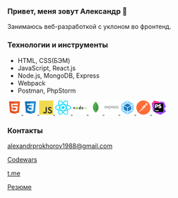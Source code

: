 <!-- _includes/image.html -->

### Привет, меня зовут Александр 👋
  Занимаюсь веб-разработкой с уклоном во фронтенд.
    
### Технологии и инструменты
  - HTML, CSS(БЭМ)
  - JavaScript, React.js
  - Node.js, MongoDB, Express
  - Webpack
  - Postman, PhpStorm
  
<a title="HTML" href="https://www.w3.org/html/" target="_blank">
  <img src="src/icons/html.png" alt="HTML"/>
</a>
<a title="CSS" href="https://www.w3schools.com/css/" target="_blank">
  <img src="src/icons/css.png" alt="CSS"/>
</a>
<a title="JavaScript" href="https://developer.mozilla.org/en-US/docs/Web/JavaScript" target="_blank">
  <img src="src/icons/javascript.png" alt="JavaScript"/>
</a>
<a title="React.js" href="https://reactjs.org/" target="_blank">
  <img src="src/icons/react.png" alt="React.js"/>
</a>
<a title="Node.js" href="https://nodejs.org" target="_blank">
  <img src="src/icons/node.png" alt="Node.js"/>
</a>
<a title="MongoDB" href="https://www.mongodb.com/" target="_blank">
  <img src="src/icons/mongo.png" alt="MongoDB"/>
</a>
<a title="Express" href="https://expressjs.com" target="_blank">
  <img src="src/icons/express.png" alt="Express"/>
</a>
<a title="Webpack" href="https://webpack.js.org/" target="_blank">
  <img src="src/icons/webpack.png" alt="Webpack"/>
</a>
<a title="Postman" href="https://postman.com" target="_blank">
  <img src="src/icons/postman.png" alt="postman"/>
</a>
<a title="PhpStorm" href="https://www.jetbrains.com/phpstorm/" target="_blank">
  <img src="src/icons/phpstorm.png" alt="PhpStorm"/>
</a>

### Контакты
[alexandrprokhorov1988@gmail.com](alexandrprokhorov1988@gmail.com "Email")

[Codewars](https://www.codewars.com/users/Alexandr%20Prokhorov "Codewars")

[t.me](https://t.me/alexandrprokhorov1988)

[Резюме](https://pitkyaranta.hh.ru/resume/c578bcc5ff08ed3df40039ed1f313672616b62)
<!--!
**alexandrprokhorov1988/alexandrprokhorov1988** is a ✨ _special_ ✨ repository because its `README.md` (this file) appears on your GitHub profile.

Here are some ideas to get you started:

- 🔭 I’m currently working on ...
- 🌱 I’m currently learning ...
- 👯 I’m looking to collaborate on ...
- 🤔 I’m looking for help with ...
- 💬 Ask me about ...
- 📫 How to reach me: ...
- 😄 Pronouns: ...
- ⚡ Fun fact: ...
-->
